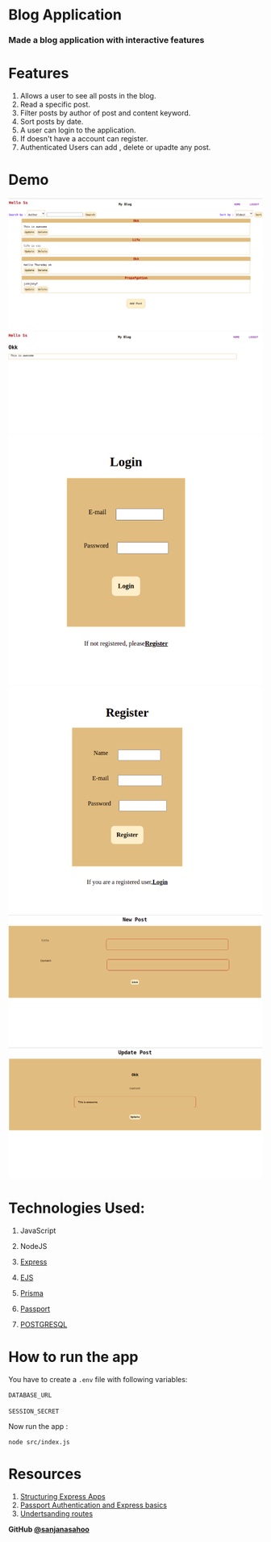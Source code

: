 # Blog Application

### Made a blog application with interactive features

# Features
 1. Allows a user to see all posts in the blog.
 2. Read a specific post.
 3. Filter posts by author of post and content keyword.
 4. Sort posts by date.
 5. A user can login to the application.
 6. If doesn't have a account can register.
 7. Authenticated Users can add , delete or upadte any post.

 # Demo
 ![Homepage](pictures/homepage.png)
 ![SinglePost](pictures/singlepost.png)
 ![LoginPage](pictures/login.png)
![RegisterPage](pictures/register.png)
![AddPost](pictures/addpost.png)
![UpdatePost](pictures/updatepost.png)


# Technologies Used:

1. JavaScript
2. NodeJS
4. [Express](https://expressjs.com/)

5. [EJS](https://ejs.co/)
5. [Prisma](https://www.prisma.io/docs/getting-started/setup-prisma/start-from-scratch/install-prisma-client-node-postgres/)
6. [Passport](http://www.passportjs.org/docs/)
7. [POSTGRESQL](https://www.postgresql.org/)


# How to run the app

You have to create a `.env` file with following variables:
```
DATABASE_URL

SESSION_SECRET
```
Now run the app :
 ```
 node src/index.js

 ```
 # Resources

 1. [Structuring Express Apps]( https://kentcdodds.com/blog/how-i-structure-express-apps)
2. [Passport Authentication and Express basics](https://www.youtube.com/watch?v=F-sFp_AvHc8)
3. [Undertsanding routes](https://developer.mozilla.org/en-US/docs/Learn/Server-side/Express_Nodejs/routes)

**GitHub [@sanjanasahoo](https://github.com/sanjanasahoo)**
